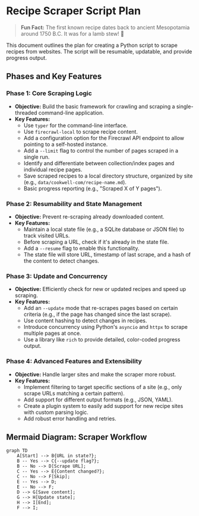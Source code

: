 # Recipe Scraper Script Plan

> **Fun Fact:** The first known recipe dates back to ancient Mesopotamia around 1750 B.C. It was for a lamb stew! 🍲

This document outlines the plan for creating a Python script to scrape recipes from websites. The script will be resumable, updatable, and provide progress output.

## Phases and Key Features

### Phase 1: Core Scraping Logic

- **Objective:** Build the basic framework for crawling and scraping a single-threaded command-line application.
- **Key Features:**
    - Use `typer` for the command-line interface.
    - Use `firecrawl-local` to scrape recipe content.
    - Add a configuration option for the Firecrawl API endpoint to allow pointing to a self-hosted instance.
    - Add a `--limit` flag to control the number of pages scraped in a single run.
    - Identify and differentiate between collection/index pages and individual recipe pages.
    - Save scraped recipes to a local directory structure, organized by site (e.g., `data/cookwell-com/recipe-name.md`).
    - Basic progress reporting (e.g., "Scraped X of Y pages").

### Phase 2: Resumability and State Management

- **Objective:** Prevent re-scraping already downloaded content.
- **Key Features:**
    - Maintain a local state file (e.g., a SQLite database or JSON file) to track visited URLs.
    - Before scraping a URL, check if it's already in the state file.
    - Add a `--resume` flag to enable this functionality.
    - The state file will store URL, timestamp of last scrape, and a hash of the content to detect changes.

### Phase 3: Update and Concurrency

- **Objective:** Efficiently check for new or updated recipes and speed up scraping.
- **Key Features:**
    - Add an `--update` mode that re-scrapes pages based on certain criteria (e.g., if the page has changed since the last scrape).
    - Use content hashing to detect changes in recipes.
    - Introduce concurrency using Python's `asyncio` and `httpx` to scrape multiple pages at once.
    - Use a library like `rich` to provide detailed, color-coded progress output.

### Phase 4: Advanced Features and Extensibility

- **Objective:** Handle larger sites and make the scraper more robust.
- **Key Features:**
    - Implement filtering to target specific sections of a site (e.g., only scrape URLs matching a certain pattern).
    - Add support for different output formats (e.g., JSON, YAML).
    - Create a plugin system to easily add support for new recipe sites with custom parsing logic.
    - Add robust error handling and retries.

## Mermaid Diagram: Scraper Workflow

```mermaid
graph TD
    A[Start] --> B{URL in state?};
    B -- Yes --> C{--update flag?};
    B -- No --> D[Scrape URL];
    C -- Yes --> E{Content changed?};
    C -- No --> F[Skip];
    E -- Yes --> D;
    E -- No --> F;
    D --> G[Save content];
    G --> H[Update state];
    H --> I[End];
    F --> I;